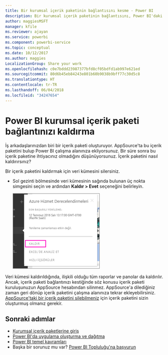 ```yaml
---
title: Bir kurumsal içerik paketinin bağlantısını kesme - Power BI
description: Bir kurumsal içerik paketinin bağlantısını, Power BI'daki veri kümesini silerek nasıl keseceğiniz hakkında bilgi edinin.
author: maggiesMSFT
manager: kfile
ms.reviewer: ajayan
ms.service: powerbi
ms.component: powerbi-service
ms.topic: conceptual
ms.date: 10/12/2017
ms.author: maggies
LocalizationGroup: Share your work
ms.openlocfilehash: c0e7bddd23987377bfd8cf05bdfd1ab997e621ed
ms.sourcegitcommit: 80d6b45eb84243e801b60b9038b9bff77c30d5c8
ms.translationtype: HT
ms.contentlocale: tr-TR
ms.lasthandoff: 06/04/2018
ms.locfileid: "34247654"
---
```

# <a name="remove-your-connection-to-a-power-bi-organizational-content-pack"></a>Power BI kurumsal içerik paketi bağlantınızı kaldırma
İş arkadaşlarınızdan biri bir içerik paketi oluşturuyor. AppSource'ta bu içerik paketini bulup Power BI çalışma alanınıza ekliyorsunuz. Bir süre sonra bu içerik paketine ihtiyacınız olmadığını düşünüyorsunuz.  İçerik paketini nasıl kaldırırsınız?

Bir içerik paketini kaldırmak için veri kümesini silersiniz.  

* Sol gezinti bölmesinde veri kümesinin sağında bulunan üç nokta simgesini seçin ve ardından **Kaldır \> Evet** seçeneğini belirleyin.  
  
  ![İçerik paketini kaldırma](media/service-organizational-content-pack-disconnect/power-bi-remove-organizational-content-pack-dataset.png)

Veri kümesi kaldırıldığında, ilişkili olduğu tüm raporlar ve panolar da kaldırılır. Ancak, içerik paketi bağlantınızı kestiğinde söz konusu içerik paketi kuruluşunuzun AppSource hesabından silinmez.  AppSource'a dilediğiniz zaman geri dönüp içerik paketini çalışma alanınıza tekrar ekleyebilirsiniz. [AppSource'taki bir içerik paketini silebilmeniz](service-organizational-content-pack-manage-update-delete.md) için içerik paketini sizin oluşturmuş olmanız gerekir.

## <a name="next-steps"></a>Sonraki adımlar
* [Kurumsal içerik paketlerine giriş](service-organizational-content-pack-introduction.md) 
* [Power BI'da uygulama oluşturma ve dağıtma](service-create-distribute-apps.md) 
* [Power BI temel kavramları](service-basic-concepts.md)  
* Başka bir sorunuz mu var? [Power BI Topluluğu'na başvurun](http://community.powerbi.com/)

